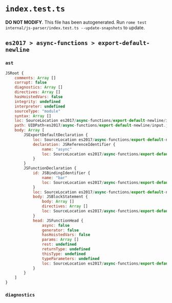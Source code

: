 # `index.test.ts`

**DO NOT MODIFY**. This file has been autogenerated. Run `rome test internal/js-parser/index.test.ts --update-snapshots` to update.

## `es2017 > async-functions > export-default-newline`

### `ast`

```javascript
JSRoot {
	comments: Array []
	corrupt: false
	diagnostics: Array []
	directives: Array []
	hasHoistedVars: false
	integrity: undefined
	interpreter: undefined
	sourceType: "module"
	syntax: Array []
	loc: SourceLocation es2017/async-functions/export-default-newline/input.js 1:0-3:0
	path: UIDPath<es2017/async-functions/export-default-newline/input.js>
	body: Array [
		JSExportDefaultDeclaration {
			loc: SourceLocation es2017/async-functions/export-default-newline/input.js 1:0-1:20
			declaration: JSReferenceIdentifier {
				name: "async"
				loc: SourceLocation es2017/async-functions/export-default-newline/input.js 1:15-1:20 (async)
			}
		}
		JSFunctionDeclaration {
			id: JSBindingIdentifier {
				name: "bar"
				loc: SourceLocation es2017/async-functions/export-default-newline/input.js 2:9-2:12 (bar)
			}
			loc: SourceLocation es2017/async-functions/export-default-newline/input.js 2:0-2:17
			body: JSBlockStatement {
				body: Array []
				directives: Array []
				loc: SourceLocation es2017/async-functions/export-default-newline/input.js 2:15-2:17
			}
			head: JSFunctionHead {
				async: false
				generator: false
				hasHoistedVars: false
				params: Array []
				rest: undefined
				returnType: undefined
				thisType: undefined
				typeParameters: undefined
				loc: SourceLocation es2017/async-functions/export-default-newline/input.js 2:12-2:14
			}
		}
	]
}
```

### `diagnostics`

```

```
